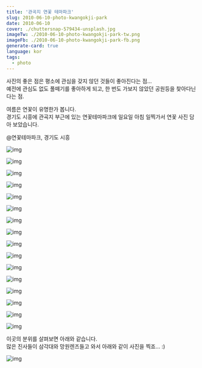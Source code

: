```yaml
---
title: '관곡지 연꽃 테마파크'
slug: 2010-06-10-photo-kwangokji-park
date: 2010-06-10
cover: ./chuttersnap-579434-unsplash.jpg
imageTw: ./2010-06-10-photo-kwangokji-park-tw.png
imageFb: ./2010-06-10-photo-kwangokji-park-fb.png
generate-card: true
language: kor
tags:
  - photo
---
```


사진의 좋은 점은 평소에 관심을 갖지 않던 것들이 좋아진다는 점… <br />
예전에 관심도 없도 풀떼기를 좋아하게 되고, 한 번도 가보지 않았던 공원등을 찾아다닌다는 점.

여름은 연꽃이 유명한가 봅니다.<br />
경기도 시흥에 관곡지 부근에 있는 연꽃테마파크에 일요일 아침 일찍가서 연꽃 사진 담아 보았습니다.

@연꽃테마파크, 경기도 시흥

![img](https://raw.githubusercontent.com/tkhwang/tkhwang-etc/master/img/photobucket/DSC_0154.JPG)

![img](https://raw.githubusercontent.com/tkhwang/tkhwang-etc/master/img/photobucket/20100719072041_dsc_0148.JPG)

![img](https://raw.githubusercontent.com/tkhwang/tkhwang-etc/master/img/photobucket/DSC_0076-1.JPG)

![img](https://raw.githubusercontent.com/tkhwang/tkhwang-etc/master/img/photobucket/20100719071704_dsc_0135.JPG)

![img](https://raw.githubusercontent.com/tkhwang/tkhwang-etc/master/img/photobucket/20100719071833_dsc_0091.JPG)

![img](https://raw.githubusercontent.com/tkhwang/tkhwang-etc/master/img/photobucket/20100719071846_dsc_0097.JPG)

![img](https://raw.githubusercontent.com/tkhwang/tkhwang-etc/master/img/photobucket/20100719071943_dsc_0139.JPG)

![img](https://raw.githubusercontent.com/tkhwang/tkhwang-etc/master/img/photobucket/20100719071955_dsc_0140.JPG)

![img](https://raw.githubusercontent.com/tkhwang/tkhwang-etc/master/img/photobucket/20100719072004_dsc_0146.JPG)

![img](https://raw.githubusercontent.com/tkhwang/tkhwang-etc/master/img/photobucket/20100719072030_dsc_0147.JPG)

![img](https://raw.githubusercontent.com/tkhwang/tkhwang-etc/master/img/photobucket/20110804194829_dsc_0148.JPG)

![img](https://raw.githubusercontent.com/tkhwang/tkhwang-etc/master/img/photobucket/DSC_0095.JPG)

![img](https://raw.githubusercontent.com/tkhwang/tkhwang-etc/master/img/photobucket/DSC_0105.JPG)

![img](https://raw.githubusercontent.com/tkhwang/tkhwang-etc/master/img/photobucket/DSC_0075.JPG)

![img](https://raw.githubusercontent.com/tkhwang/tkhwang-etc/master/img/photobucket/DSC_0081.JPG)

![img](https://raw.githubusercontent.com/tkhwang/tkhwang-etc/master/img/photobucket/DSC_0129.JPG)

이곳의 분위를 살펴보면 아래와 같습니다.<br />
많은 진사들이 삼각대와 망원렌즈들고 와서 아래와 같이 사진을 찍죠… :)

![img](https://raw.githubusercontent.com/tkhwang/tkhwang-etc/master/img/photobucket/DSC_0164.JPG)
